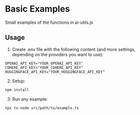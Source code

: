 # Basic Examples

Small examples of the functions in ai-utils.js

## Usage

1. Create .env file with the following content (and more settings, depending on the providers you want to use):

```
OPENAI_API_KEY="YOUR_OPENAI_API_KEY"
COHERE_API_KEY="YOUR_COHERE_API_KEY"
HUGGINGFACE_API_KEY="YOUR_HUGGINGFACE_API_KEY"
```

2. Setup:

```sh
npm install
```

3. Run any example:

```sh
npx ts-node src/path/to/example.ts
```

